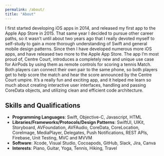 ```yaml
---
permalink: /about/
title: "About"
---
```


I first started developing iOS apps in 2014, and released my first app to the Apple App Store in 2015. That same year I decided to pursue other career paths, so it wasn’t until about two years ago that I really devoted myself to self-study to gain a more thorough understanding of Swift and general mobile design patterns. Since then I have developed numerous more iOS apps, and have released two more to the Apple App Store. The app I’m most proud of, Centre Court, introduces a completely new and unique use case for AirPods by using them as remote controls for scoring a tennis Match. Both players can connect their own pair to the same phone, so both players get to help score the match and hear the score announced by the Centre Court umpire. It’s a really fun and exciting app, and it helped me learn so much about creating interactive user interfaces, handling and passing CoreData objects, and utilizing clean and efficient code architecture.

## Skills and Qualifications
- **Programming Languages**: Swift, Objective-C, Javascript, HTML
- **Libraries/Frameworks/Protocols/Design Patterns**: SwiftUI, UIKit, Storyboard, AVFoundation, AVFAudio, CoreData, CoreLocation, CoreImage, MediaPlayer, Delegates, Push Notifications, REST APIs, Firebase, Unit Testing, MVC and MVVM
- **Software**: Xcode, Visual Studio, Cocoapods, GitHub, Slack, Jira, Canva
- **Interests**: Piano, Guitar, Yoga, Tennis, Hiking, Travel
